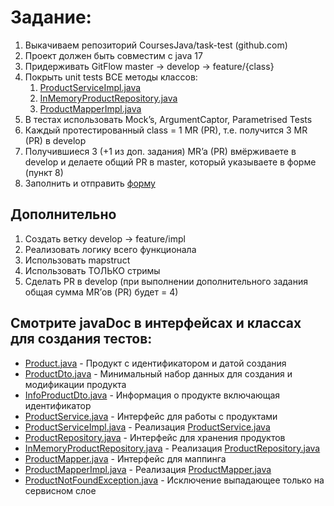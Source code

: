 # Задание:

1. Выкачиваем репозиторий CoursesJava/task-test (github.com)
2. Проект должен быть совместим с java 17
3. Придерживать GitFlow master -> develop -> feature/{class}
4. Покрыть unit tests ВСЕ методы классов:
    1) [ProductServiceImpl.java](src%2Fmain%2Fjava%2Fru%2Fclevertec%2Fproduct%2Fservice%2Fimpl%2FProductServiceImpl.java)
    2) [InMemoryProductRepository.java](src%2Fmain%2Fjava%2Fru%2Fclevertec%2Fproduct%2Frepository%2Fimpl%2FInMemoryProductRepository.java)
    3) [ProductMapperImpl.java](src%2Fmain%2Fjava%2Fru%2Fclevertec%2Fproduct%2Fmapper%2Fimpl%2FProductMapperImpl.java)
5. В тестах использовать Mock’s, ArgumentCaptor, Parametrised Tests
6. Каждый протестированный class = 1 MR (PR), т.е. получится 3 MR
   (PR) в develop
7. Получившиеся 3 (+1 из доп. задания) MR’a (PR) вмёрживаете в develop и делаете общий PR в master, который указываете в
   форме (пункт 8)
8. Заполнить и отправить [форму](https://forms.gle/rSLSUX91JCb9KUXu6)

## Дополнительно

1. Создать ветку develop -> feature/impl
2. Реализовать логику всего функционала
3. Использовать mapstruct
4. Использовать ТОЛЬКО стримы
5. Сделать PR в develop (при выполнении дополнительного задания
   общая сумма MR’ов (PR) будет = 4)

## Смотрите javaDoc в интерфейсах и классах для создания тестов:

- [Product.java](src%2Fmain%2Fjava%2Fru%2Fclevertec%2Fproduct%2Fentity%2FProduct.java) - Продукт с идентификатором и
  датой создания
- [ProductDto.java](src%2Fmain%2Fjava%2Fru%2Fclevertec%2Fproduct%2Fdata%2FProductDto.java) - Минимальный набор данных
  для создания и модификации продукта
- [InfoProductDto.java](src%2Fmain%2Fjava%2Fru%2Fclevertec%2Fproduct%2Fdata%2FInfoProductDto.java) - Информация о
  продукте включающая идентификатор
- [ProductService.java](src%2Fmain%2Fjava%2Fru%2Fclevertec%2Fproduct%2Fservice%2FProductService.java) - Интерфейс для
  работы с продуктами
- [ProductServiceImpl.java](src%2Fmain%2Fjava%2Fru%2Fclevertec%2Fproduct%2Fservice%2Fimpl%2FProductServiceImpl.java) -
  Реализация [ProductService.java](src%2Fmain%2Fjava%2Fru%2Fclevertec%2Fproduct%2Fservice%2FProductService.java)
- [ProductRepository.java](src%2Fmain%2Fjava%2Fru%2Fclevertec%2Fproduct%2Frepository%2FProductRepository.java) -
  Интерфейс для хранения продуктов
- [InMemoryProductRepository.java](src%2Fmain%2Fjava%2Fru%2Fclevertec%2Fproduct%2Frepository%2Fimpl%2FInMemoryProductRepository.java) -
  Реализация [ProductRepository.java](src%2Fmain%2Fjava%2Fru%2Fclevertec%2Fproduct%2Frepository%2FProductRepository.java)
- [ProductMapper.java](src%2Fmain%2Fjava%2Fru%2Fclevertec%2Fproduct%2Fmapper%2FProductMapper.java) - Интерфейс для
  маппинга
- [ProductMapperImpl.java](src%2Fmain%2Fjava%2Fru%2Fclevertec%2Fproduct%2Fmapper%2Fimpl%2FProductMapperImpl.java) -
  Реализация [ProductMapper.java](src%2Fmain%2Fjava%2Fru%2Fclevertec%2Fproduct%2Fmapper%2FProductMapper.java)
- [ProductNotFoundException.java](src%2Fmain%2Fjava%2Fru%2Fclevertec%2Fproduct%2Fexception%2FProductNotFoundException.java) -
  Исключение выпадающее только на сервисном слое
